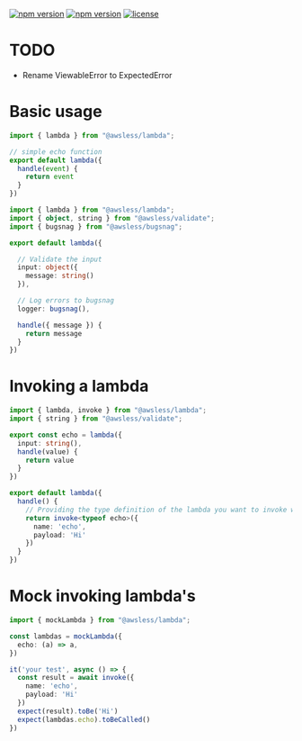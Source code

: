 
[![npm version](https://img.shields.io/npm/dw/@awsless/lambda)](https://www.npmjs.org/package/@awsless/lambda)
[![npm version](https://img.shields.io/npm/v/@awsless/lambda.svg?style=flat-square)](https://www.npmjs.org/package/@awsless/lambda)
[![license](https://img.shields.io/badge/license-MIT-brightgreen)](LICENSE)

# TODO
- Rename ViewableError to ExpectedError

# Basic usage

```ts
import { lambda } from "@awsless/lambda";

// simple echo function
export default lambda({
  handle(event) {
    return event
  }
})
```

```ts
import { lambda } from "@awsless/lambda";
import { object, string } from "@awsless/validate";
import { bugsnag } from "@awsless/bugsnag";

export default lambda({

  // Validate the input
  input: object({
    message: string()
  }),

  // Log errors to bugsnag
  logger: bugsnag(),

  handle({ message }) {
    return message
  }
})
```

# Invoking a lambda

```ts
import { lambda, invoke } from "@awsless/lambda";
import { string } from "@awsless/validate";

export const echo = lambda({
  input: string(),
  handle(value) {
    return value
  }
})

export default lambda({
  handle() {
    // Providing the type definition of the lambda you want to invoke will give you type hinting for the payload and return value.
    return invoke<typeof echo>({
      name: 'echo',
      payload: 'Hi'
    })
  }
})

```

# Mock invoking lambda's

```ts
import { mockLambda } from "@awsless/lambda";

const lambdas = mockLambda({
  echo: (a) => a,
})

it('your test', async () => {
  const result = await invoke({
    name: 'echo',
    payload: 'Hi'
  })
  expect(result).toBe('Hi')
  expect(lambdas.echo).toBeCalled()
})

```
